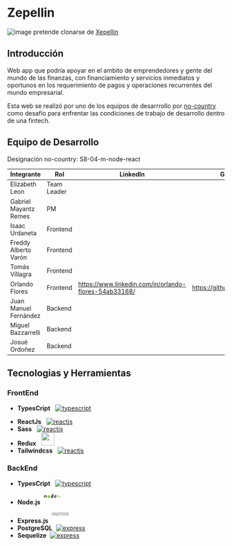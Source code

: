 # Zepellin
![image](https://github.com/No-Country/s8-04-m-node-react-xepelin/assets/95863162/20b0744f-195e-4b8b-a73a-371bd64d7836)
pretende clonarse de [Xepellin](https://xepelin.com/)

## Introducción

Web app que podría apoyar en el ambito de emprendedores y gente del mundo de las finanzas, con financiamiento y servicios inmediatos y oportunos en los requerimiento de pagos y operaciones recurrentes del mundo empresarial.

Esta web se realizó por uno de los equipos de desarrrollo por [no-country](https://www.nocountry.tech/) como desafío para enfrentar las condiciones de trabajo de desarrollo dentro de una fintech.

## Equipo de Desarrollo
Designación no-country: S8-04-m-node-react

| Integrante               | Rol      | LinkedIn                                             | GitHub                    |
| ----------------------- | -------- | ---------------------------------------------------- | ----------------------------------- |
| Elizabeth Leon | Team Leader  |  |  |
| Gabriel Mayantz Remes | PM  |         |   |
| Isaac Urdaneta | Frontend  |  |  |
| Freddy Alberto Varón | Frontend  | | |
| Tomás Villagra | Frontend  |  |  |
| Orlando Flores | Frontend  | https://www.linkedin.com/in/orlando-flores-54ab33168/| https://github.com/lalomax |
| Juan Manuel Fernández | Backend  | |       |
| Miguel Bazzarrelli | Backend  |  |  |
| Josué Ordoñez  | Backend |  |  |

## Tecnologias y Herramientas

### **FrontEnd**

-   **TypesCript** &nbsp; <a href="https://www.typescriptlang.org/" rel="nofollow"> <img src="https://user-images.githubusercontent.com/102632512/206361616-18e1f5eb-d720-4cac-9e9a-2e16747d726e.png" alt="typescript"  width="20" height="20" style="max-width: 100%;"> </a>
*   **ReactJs** &nbsp; <a href="https://reactjs.org/" rel="nofollow"> <img src="https://cdn.icon-icons.com/icons2/2415/PNG/96/react_original_wordmark_logo_icon_146375.png" alt="reactjs" width="30" height="30" style="max-width: 100%;"> </a>
*   **Sass** &nbsp; <a href="https://sass-lang.com/" rel="nofollow"> <img src="https://user-images.githubusercontent.com/102632512/206369389-ddb1d099-929d-415d-9104-d7df2a7c4590.png" alt="reactjs" width="30" height="30" style="max-width: 100%;"> </a>
*   **Redux** &nbsp; <a href="https://es.redux.js.org/" rel="nofollow"> <img src="https://user-images.githubusercontent.com/102632512/206369396-08fe949c-f01b-4047-b68a-d46c9926fd94.jpg" width="30" height="30" style="max-width: 100%;"> </a>
*   **Tailwindcss** &nbsp; <a href="https://tailwindcss.com/" rel="nofollow"> <img src="https://user-images.githubusercontent.com/102632512/206369384-429ad29c-fce5-4070-94ea-ee70ef40f372.png" alt="reactjs" width="30" height="30" style="max-width: 100%;"> </a>

### **BackEnd**
-   **TypesCript** &nbsp; <a href="https://www.typescriptlang.org/" rel="nofollow"> <img src="https://user-images.githubusercontent.com/102632512/206361616-18e1f5eb-d720-4cac-9e9a-2e16747d726e.png" alt="typescript"  width="20" height="20" style="max-width: 100%;"> </a>
-   **Node.js**&nbsp; <a href="https://nodejs.org" rel="nofollow"> <img src="https://raw.githubusercontent.com/devicons/devicon/master/icons/nodejs/nodejs-original-wordmark.svg" alt="nodejs" width="40" height="40" style="max-width: 100%;"> </a>
-   **Express.js**&nbsp; <a href="https://expressjs.com" rel="nofollow"> <img src="https://raw.githubusercontent.com/devicons/devicon/master/icons/express/express-original-wordmark.svg" alt="express" width="40" height="40" style="max-width: 100%;"> </a>
-   **PostgreSQL**&nbsp; <a href="https://www.postgresql.org/" rel="nofollow"> <img src="http://www.geomapik.com/wp-content/uploads/2019/09/postgresql-logo-921x1024.png" alt="express" width="40" height="40" style="max-width: 100%;"> </a>
-   **Sequelize**&nbsp; <a href="https://sequelize.org/" rel="nofollow"> <img src="https://user-images.githubusercontent.com/102632512/206369387-20bc6337-6604-4a3b-afaa-4d6d2718a7bf.png" alt="express" width="25" height="25" style="max-width: 100%;"> </a>
